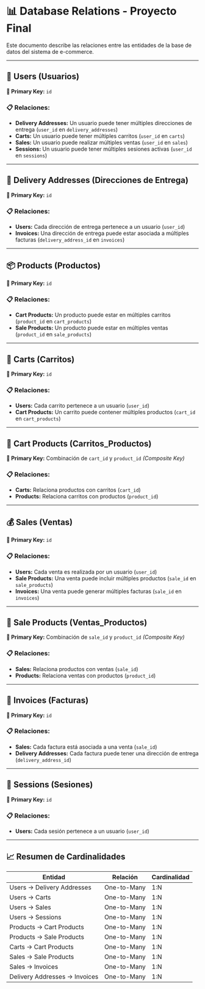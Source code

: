 # 📊 Database Relations - Proyecto Final

Este documento describe las relaciones entre las entidades de la base de datos del sistema de e-commerce.

---

## 👥 Users (Usuarios)

**🔑 Primary Key:** `id`

### 📋 Relaciones:
- **Delivery Addresses:** Un usuario puede tener múltiples direcciones de entrega (`user_id` en `delivery_addresses`)
- **Carts:** Un usuario puede tener múltiples carritos (`user_id` en `carts`)
- **Sales:** Un usuario puede realizar múltiples ventas (`user_id` en `sales`)
- **Sessions:** Un usuario puede tener múltiples sesiones activas (`user_id` en `sessions`)

---

## 📍 Delivery Addresses (Direcciones de Entrega)

**🔑 Primary Key:** `id`

### 📋 Relaciones:
- **Users:** Cada dirección de entrega pertenece a un usuario (`user_id`)
- **Invoices:** Una dirección de entrega puede estar asociada a múltiples facturas (`delivery_address_id` en `invoices`)

---

## 📦 Products (Productos)

**🔑 Primary Key:** `id`

### 📋 Relaciones:
- **Cart Products:** Un producto puede estar en múltiples carritos (`product_id` en `cart_products`)
- **Sale Products:** Un producto puede estar en múltiples ventas (`product_id` en `sale_products`)

---

## 🛒 Carts (Carritos)

**🔑 Primary Key:** `id`

### 📋 Relaciones:
- **Users:** Cada carrito pertenece a un usuario (`user_id`)
- **Cart Products:** Un carrito puede contener múltiples productos (`cart_id` en `cart_products`)

---

## 🔗 Cart Products (Carritos_Productos)

**🔑 Primary Key:** Combinación de `cart_id` y `product_id` *(Composite Key)*

### 📋 Relaciones:
- **Carts:** Relaciona productos con carritos (`cart_id`)
- **Products:** Relaciona carritos con productos (`product_id`)

---

## 💰 Sales (Ventas)

**🔑 Primary Key:** `id`

### 📋 Relaciones:
- **Users:** Cada venta es realizada por un usuario (`user_id`)
- **Sale Products:** Una venta puede incluir múltiples productos (`sale_id` en `sale_products`)
- **Invoices:** Una venta puede generar múltiples facturas (`sale_id` en `invoices`)

---

## 🔗 Sale Products (Ventas_Productos)

**🔑 Primary Key:** Combinación de `sale_id` y `product_id` *(Composite Key)*

### 📋 Relaciones:
- **Sales:** Relaciona productos con ventas (`sale_id`)
- **Products:** Relaciona ventas con productos (`product_id`)

---

## 🧾 Invoices (Facturas)

**🔑 Primary Key:** `id`

### 📋 Relaciones:
- **Sales:** Cada factura está asociada a una venta (`sale_id`)
- **Delivery Addresses:** Cada factura puede tener una dirección de entrega (`delivery_address_id`)

---

## 🔐 Sessions (Sesiones)

**🔑 Primary Key:** `id`

### 📋 Relaciones:
- **Users:** Cada sesión pertenece a un usuario (`user_id`)

---

## 📈 Resumen de Cardinalidades

| Entidad | Relación | Cardinalidad |
|---------|----------|-------------|
| Users → Delivery Addresses | One-to-Many | 1:N |
| Users → Carts | One-to-Many | 1:N |
| Users → Sales | One-to-Many | 1:N |
| Users → Sessions | One-to-Many | 1:N |
| Products → Cart Products | One-to-Many | 1:N |
| Products → Sale Products | One-to-Many | 1:N |
| Carts → Cart Products | One-to-Many | 1:N |
| Sales → Sale Products | One-to-Many | 1:N |
| Sales → Invoices | One-to-Many | 1:N |
| Delivery Addresses → Invoices | One-to-Many | 1:N |
